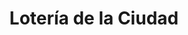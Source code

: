 ---
title: "Lotería de la Ciudad"
url: /ciudad-autonoma-de-buenos-aires/loteria-de-la-ciudad-juan-bautista-ambrosetti/
shop: Lotterie
---